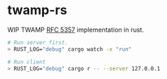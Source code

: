 # twamp-rs

WIP TWAMP [RFC 5357](https://datatracker.ietf.org/doc/rfc5357/) implementation
in rust.

```bash
# Run server first.
> RUST_LOG="debug" cargo watch -x "run"

# Run client
> RUST_LOG="debug" cargo r -- --server 127.0.0.1
```
